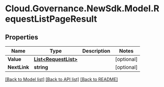 # Cloud.Governance.NewSdk.Model.RequestListPageResult
## Properties

Name | Type | Description | Notes
------------ | ------------- | ------------- | -------------
**Value** | [**List&lt;RequestList&gt;**](RequestList.md) |  | [optional] 
**NextLink** | **string** |  | [optional] 

[[Back to Model list]](../README.md#documentation-for-models) [[Back to API list]](../README.md#documentation-for-api-endpoints) [[Back to README]](../README.md)

